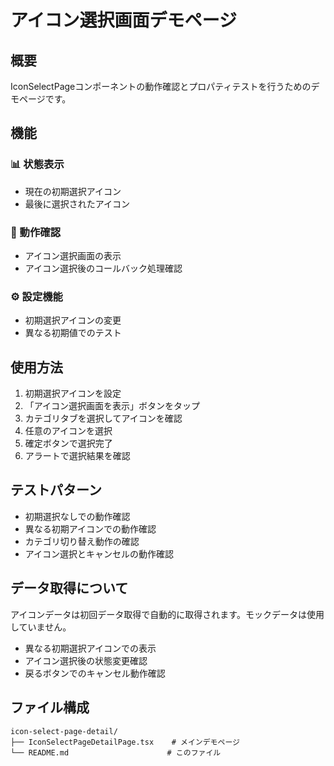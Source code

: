 # アイコン選択画面デモページ

## 概要

IconSelectPageコンポーネントの動作確認とプロパティテストを行うためのデモページです。

## 機能

### 📊 状態表示
- 現在の初期選択アイコン
- 最後に選択されたアイコン

### 🎯 動作確認
- アイコン選択画面の表示
- アイコン選択後のコールバック処理確認

### ⚙️ 設定機能
- 初期選択アイコンの変更
- 異なる初期値でのテスト

## 使用方法

1. 初期選択アイコンを設定
2. 「アイコン選択画面を表示」ボタンをタップ
3. カテゴリタブを選択してアイコンを確認
4. 任意のアイコンを選択
5. 確定ボタンで選択完了
6. アラートで選択結果を確認

## テストパターン

- 初期選択なしでの動作確認
- 異なる初期アイコンでの動作確認
- カテゴリ切り替え動作の確認
- アイコン選択とキャンセルの動作確認

## データ取得について

アイコンデータは初回データ取得で自動的に取得されます。モックデータは使用していません。

- 異なる初期選択アイコンでの表示
- アイコン選択後の状態変更確認
- 戻るボタンでのキャンセル動作確認

## ファイル構成

```
icon-select-page-detail/
├── IconSelectPageDetailPage.tsx    # メインデモページ
└── README.md                      # このファイル
```

